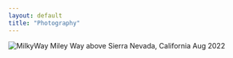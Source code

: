 ```yaml
---
layout: default
title: "Photography"
---
```



![MilkyWay](https://user-images.githubusercontent.com/52144339/226821883-1886e2ca-ecb0-4be8-bf29-734fa5de94ca.jpg)
Miley Way above Sierra Nevada, California Aug 2022
